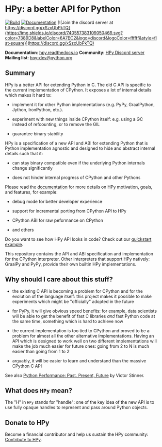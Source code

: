 # HPy: a better API for Python

[![Build](https://github.com/hpyproject/hpy/actions/workflows/ci.yml/badge.svg)](https://github.com/hpyproject/hpy/actions/workflows/ci.yml)
[![Documentation](https://readthedocs.org/projects/hpy/badge/)](https://hpy.readthedocs.io/)
[![Join the discord server at https://discord.gg/xSzxUbPkTQ](https://img.shields.io/discord/740557383109050469.svg?color=7389D8&labelColor=6A7EC2&logo=discord&logoColor=ffffff&style=flat-square)](https://discord.gg/xSzxUbPkTQ)

**Documentation**: [hpy.readthedocs.io](https://hpy.readthedocs.io/)
**Community**: [HPy Discord server](https://discord.gg/xSzxUbPkTQ)
**Mailing list**: [hpy-dev@python.org](https://mail.python.org/mailman3/lists/hpy-dev.python.org/)

## Summary

HPy is a better API for extending Python
in C. The old C API is specific to the current implementation of CPython.
It exposes a lot of internal details which makes it hard to:

  - implement it for other Python implementations (e.g. PyPy, GraalPython,
    Jython, IronPython, etc.).

  - experiment with new things inside CPython itself: e.g. using a GC
    instead of refcounting, or to remove the GIL

  - guarantee binary stability

HPy is a specification of a new API and ABI for extending Python that is
Python implementation agnostic and designed to hide and abstract internal
details such that it:

  - can stay binary compatible even if the underlying Python internals change significantly

  - does not hinder internal progress of CPython and other Pythons

Please read the [documentation](https://docs.hpyproject.org/en/latest/overview.html)
for more details on HPy motivation, goals, and features, for example:

  - debug mode for better developer experience

  - support for incremental porting from CPython API to HPy

  - CPython ABI for raw peformance on CPython

  - and others

Do you want to see how HPy API looks in code? Check out
our [quickstart example](https://docs.hpyproject.org/en/latest/quickstart.html).

This repository contains the API and ABI specification and implementation
for the CPython interpreter. Other interpreters that support HPy natively: GraalPy
and PyPy, provide their own builtin HPy implementations.


## Why should I care about this stuff?

  - the existing C API is becoming a problem for CPython and for the
    evolution of the language itself: this project makes it possible to make
    experiments which might be "officially" adopted in the future

  - for PyPy, it will give obvious speed benefits: for example, data
    scientists will be able to get the benefit of fast C libraries *and* fast
    Python code at the same time, something which is hard to achieve now

  - the current implementation is too tied to CPython and proved to be a
    problem for almost all the other alternative implementations. Having an
    API which is designed to work well on two different implementations will
    make the job much easier for future ones: going from 2 to N is much easier
    than going from 1 to 2

  - arguably, it will be easier to learn and understand than the massive
    CPython C API

See also [Python Performance: Past, Present,
Future](https://github.com/vstinner/talks/raw/main/2019-EuroPython/python_performance.pdf)
by Victor Stinner.


## What does `HPy` mean?

The "H" in `HPy` stands for "handle": one of the key idea of the new API is to
use fully opaque handles to represent and pass around Python objects.


## Donate to HPy

Become a financial contributor and help us sustain the HPy community: [Contribute to HPy](https://opencollective.com/hpy/contribute).
